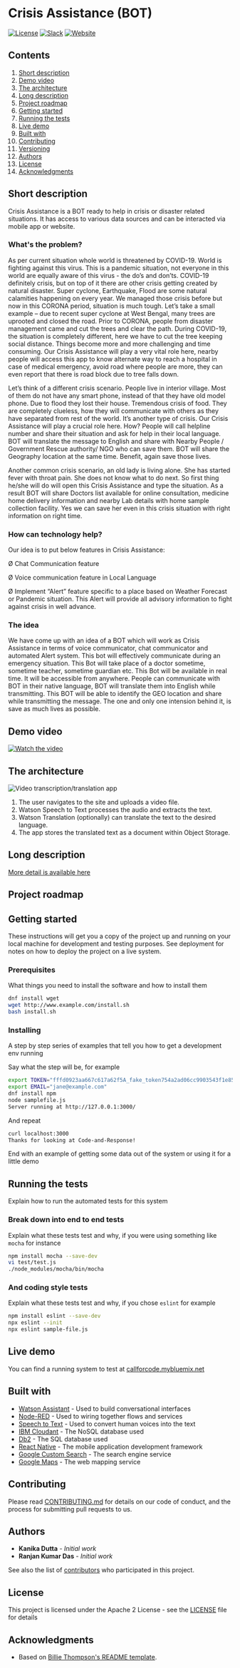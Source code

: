 # Crisis Assistance (BOT)

[![License](https://img.shields.io/badge/License-Apache2-blue.svg)](https://www.apache.org/licenses/LICENSE-2.0) [![Slack](https://img.shields.io/badge/Join-Slack-blue)](https://callforcode.org/slack) [![Website](https://img.shields.io/badge/View-Website-blue)](https://github.com/dasxran/CallForCode2020_CrisisAssistance)

## Contents

1. [Short description](#short-description)
1. [Demo video](#demo-video)
1. [The architecture](#the-architecture)
1. [Long description](#long-description)
1. [Project roadmap](#project-roadmap)
1. [Getting started](#getting-started)
1. [Running the tests](#running-the-tests)
1. [Live demo](#live-demo)
1. [Built with](#built-with)
1. [Contributing](#contributing)
1. [Versioning](#versioning)
1. [Authors](#authors)
1. [License](#license)
1. [Acknowledgments](#acknowledgments)

## Short description

Crisis Assistance is a BOT ready to help in crisis or disaster related situations. It has access to various data sources and can be interacted via mobile app or website. 

### What's the problem?

As per current situation whole world is threatened by COVID-19. World is fighting against this virus. This is a pandemic situation, not everyone in this world are equally aware of this virus - the do’s and don’ts. COVID-19 definitely crisis, but on top of it there are other crisis getting created by natural disaster. Super cyclone, Earthquake, Flood are some natural calamities happening on every year. We managed those crisis before but now in this CORONA period, situation is much tough. Let’s take a small example – due to recent super cyclone at West Bengal, many trees are uprooted and closed the road. Prior to CORONA, people from disaster management came and cut the trees and clear the path.  During COVID-19, the situation is completely different, here we have to cut the tree keeping social distance. Things become more and more challenging and time consuming. Our Crisis Assistance will play a very vital role here, nearby people will access this app to know alternate way to reach a hospital in case of medical emergency, avoid road where people are more, they can even report that there is road block due to tree falls down.

Let’s think of a different crisis scenario. People live in interior village. Most of them do not have any smart phone, instead of that they have old model phone. Due to flood they lost their house. Tremendous crisis of food. They are completely clueless, how they will communicate with others as they have separated from rest of the world. It’s another type of crisis. Our Crisis Assistance will play a crucial role here. How? People will call helpline number and share their situation and ask for help in their local language. BOT will translate the message to English and share with Nearby People / Government Rescue authority/ NGO who can save them. BOT will share the Geography location at the same time. Benefit, again save those lives.

Another common crisis scenario, an old lady is living alone. She has started fever with throat pain. She does not know what to do next. So first thing he/she will do will open this Crisis Assistance and type the situation. As a result BOT will share Doctors list available for online consultation, medicine home delivery information and nearby Lab details with home sample collection facility.  Yes we can save her even in this crisis situation with right information on right time.

### How can technology help?

Our idea is to put below features in Crisis Assistance:

Ø  Chat Communication feature

Ø  Voice communication feature in Local Language

Ø  Implement “Alert” feature specific to a place based on Weather Forecast or Pandemic situation. This Alert will provide all advisory information to fight against crisis in well advance.

### The idea

We have come up with an idea of a BOT which will work as Crisis Assistance in terms of voice communicator, chat communicator and automated Alert system. This bot will effectively communicate during an emergency situation. This Bot will take place of a doctor sometime, sometime teacher, sometime guardian etc. This Bot will be available in real time. It will be accessible from anywhere. People can communicate with BOT in their native language, BOT will translate them into English while transmitting. This BOT will be able to identify the GEO location and share while transmitting the message. The one and only one intension behind it, is save as much lives as possible.

## Demo video

[![Watch the video](https://github.com/Code-and-Response/Liquid-Prep/blob/master/images/IBM-interview-video-image.png)](https://youtu.be/vOgCOoy_Bx0)

## The architecture

![Video transcription/translation app](https://developer.ibm.com/developer/tutorials/cfc-starter-kit-speech-to-text-app-example/images/cfc-covid19-remote-education-diagram-2.png)

1. The user navigates to the site and uploads a video file.
2. Watson Speech to Text processes the audio and extracts the text.
3. Watson Translation (optionally) can translate the text to the desired language.
4. The app stores the translated text as a document within Object Storage.

## Long description

[More detail is available here](DESCRIPTION.md)

## Project roadmap


## Getting started

These instructions will get you a copy of the project up and running on your local machine for development and testing purposes. See deployment for notes on how to deploy the project on a live system.

### Prerequisites

What things you need to install the software and how to install them

```bash
dnf install wget
wget http://www.example.com/install.sh
bash install.sh
```

### Installing

A step by step series of examples that tell you how to get a development env running

Say what the step will be, for example

```bash
export TOKEN="fffd0923aa667c617a62f5A_fake_token754a2ad06cc9903543f1e85"
export EMAIL="jane@example.com"
dnf install npm
node samplefile.js
Server running at http://127.0.0.1:3000/
```

And repeat

```bash
curl localhost:3000
Thanks for looking at Code-and-Response!
```

End with an example of getting some data out of the system or using it for a little demo

## Running the tests

Explain how to run the automated tests for this system

### Break down into end to end tests

Explain what these tests test and why, if you were using something like `mocha` for instance

```bash
npm install mocha --save-dev
vi test/test.js
./node_modules/mocha/bin/mocha
```

### And coding style tests

Explain what these tests test and why, if you chose `eslint` for example

```bash
npm install eslint --save-dev
npx eslint --init
npx eslint sample-file.js
```

## Live demo

You can find a running system to test at [callforcode.mybluemix.net](http://callforcode.mybluemix.net/)

## Built with

* [Watson Assistant](https://cloud.ibm.com/catalog/services/watson-assistant) - Used to build conversational interfaces
* [Node-RED](https://cloud.ibm.com/developer/appservice/starter-kits/59c9d5bd-4d31-3611-897a-f94eea80dc9f/nodered) - Used to wiring together flows and services
* [Speech to Text](https://cloud.ibm.com/catalog/services/speech-to-text) - Used to convert human voices into the text
* [IBM Cloudant](https://cloud.ibm.com/catalog?search=cloudant#search_results) - The NoSQL database used
* [Db2](https://cloud.ibm.com/catalog/services/db2) - The SQL database used
* [React Native](https://reactnative.dev/) - The mobile application development framework
* [Google Custom Search](https://developers.google.com/custom-search) - The search engine service
* [Google Maps](https://maps.google.com/) - The web mapping service

## Contributing

Please read [CONTRIBUTING.md](CONTRIBUTING.md) for details on our code of conduct, and the process for submitting pull requests to us.

## Authors

* **Kanika Dutta** - *Initial work*
* **Ranjan Kumar Das** - *Initial work*

See also the list of [contributors](https://github.com/dasxran/CallForCode2020_CrisisAssistance/graphs/contributors) who participated in this project.

## License

This project is licensed under the Apache 2 License - see the [LICENSE](LICENSE) file for details

## Acknowledgments

* Based on [Billie Thompson's README template](https://gist.github.com/PurpleBooth/109311bb0361f32d87a2).
